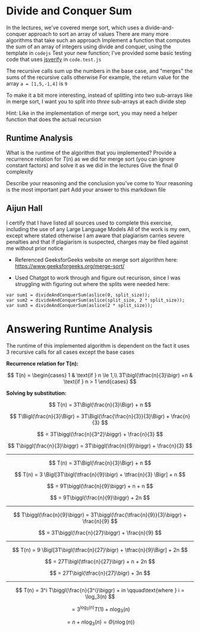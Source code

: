 # Divide and Conquer Sum

In the lectures, we've covered merge sort, which uses a divide-and-conquer
approach to sort an array of values There are many more algorithms that take
such an approach Implement a function that computes the sum of an array of
integers using divide and conquer, using the template in `codejs` Test your
new function; I've provided some basic testing code that uses
[jsverify](https://jsverify.github.io/) in `code.test.js`

The recursive calls sum up the numbers in the base case, and "merges" the sums
of the recursive calls otherwise For example, the return value for the array `a
= [1,5,-1,4]` is `9`

To make it a bit more interesting, instead of splitting into two sub-arrays like
in merge sort, I want you to split into *three* sub-arrays at each divide step

Hint: Like in the implementation of merge sort, you may need a helper function
that does the actual recursion

## Runtime Analysis

What is the runtime of the algorithm that you implemented? Provide a recurrence
relation for $T(n)$ as we did for merge sort (you can ignore constant factors)
and solve it as we did in the lectures Give the final $\Theta$ complexity

Describe your reasoning and the conclusion you've come to Your reasoning is the
most important part Add your answer to this markdown file

## Aijun Hall

I certify that I have listed all sources used to complete this exercise, including the use of any Large Language Models All of the work is my own, except where stated otherwise I am aware that plagiarism carries severe penalties and that if plagiarism is suspected, charges may be filed against me without prior notice

- Referenced GeeksforGeeks website on merge sort algorithm here: https://www.geeksforgeeks.org/merge-sort/

- Used Chatgpt to work through and figure out recurison, since I was struggling with figuring out where the splits were needed here:
```
var sum1 = divideAndConquerSum(aslice(0, split_size));
var sum2 = divideAndConquerSum(aslice(split_size, 2 * split_size));
var sum3 = divideAndConquerSum(aslice(2 * split_size));
```

# Answering Runtime Analysis

The runtime of this implemented algorithm is dependent on the fact it uses 3 recursive calls for all cases except the base cases

**Recurrence relation for T(n):**

$$
  T(n) = 
  \begin{cases}
  1 & \text{if } n \le 1,\\
  3T\bigl(\tfrac{n}{3}\bigr) +n & \text{if } n > 1
  \end{cases}
$$

**Solving by substitution:**

$$
  T(n)
  = 3T\Bigl(\frac{n}{3}\Bigr) + n
$$

$$
  T\Bigl(\frac{n}{3}\Bigr)
  = 3T\Bigl(\frac{\frac{n}{3}}{3}\Bigr) + \frac{n}{3}
$$

$$
= 3T\biggl(\frac{n}{3^2}\biggr) + \frac{n}{3}
$$

$$
  T\biggl(\frac{n}{3}\biggr)
  = 3T\biggl(\frac{n}{9}\biggr) + \frac{n}{3}
$$

<hr>

$$
  T(n)
  = 3T\Bigl(\frac{n}{3}\Bigr) + n
$$

$$
  T(n)
  = 3 \Bigl[3T\bigl(\tfrac{n}{9}\bigr) + \tfrac{n}{3} \Bigr] + n
$$

$$
  = 9T\biggl(\frac{n}{9}\biggr) + n + n
$$

$$
  = 9T\biggl(\frac{n}{9}\biggr) + 2n
$$

<hr>

$$
  T\biggl(\frac{n}{9}\biggr)
  = 3T\biggl(\frac{\tfrac{n}{9}}{3}\biggr) + \frac{n}{9}
$$

$$
  = 3T\biggl(\frac{n}{27}\biggr) + \frac{n}{9}
$$

<hr>

$$
  T(n) = 9 \Bigl[3T\bigl(\tfrac{n}{27}\bigr) + \tfrac{n}{9}\Bigr] + 2n
$$

$$
  = 27T\bigl(\tfrac{n}{27}\bigr) + n + 2n
$$

$$
  = 27T\bigl(\tfrac{n}{27}\bigr) + 3n
$$

<hr>

$$
  T(n)
  = 3^i T\biggl(\frac{n}{3^i}\biggr)
    + in
  \qquad\text{where } i = \log_3(n)
$$

$$
  = 3^{\log_3(n)} T(1)
    + n\log_3(n)
$$

$$
  = n + n\log_3(n) =
  \Theta\bigl(n\log(n)\bigr)
$$


